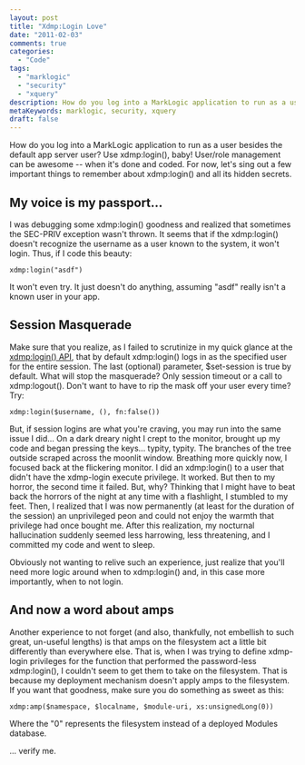 ```yaml
---
layout: post
title: "Xdmp:Login Love"
date: "2011-02-03"
comments: true
categories:
  - "Code"
tags:
  - "marklogic"
  - "security"
  - "xquery"
description: How do you log into a MarkLogic application to run as a user besides the default app server user?  Use xdmp:login(), baby!  User/role management can be awes
metaKeywords: marklogic, security, xquery
draft: false
---
```


How do you log into a MarkLogic application to run as a user besides the default app server user?  Use xdmp:login(), baby!  User/role management can be awesome -- when it's done and coded.  For now, let's sing out a few important things to remember about xdmp:login() and all its hidden secrets.

<!--more-->

My voice is my passport...
--------------------------

I was debugging some xdmp:login() goodness and realized that sometimes the SEC-PRIV exception wasn't thrown.  It seems that if the xdmp:login() doesn't recognize the username as a user known to the system, it won't login.  Thus, if I code this beauty:

```
xdmp:login("asdf")

```
It won't even try.  It just doesn't do anything, assuming "asdf" really isn't a known user in your app.

Session Masquerade
------------------

Make sure that you realize, as I failed to scrutinize in my quick glance at the [xdmp:login() API](http://developer.marklogic.com/pubs/4.2/apidocs/AppServerBuiltins.html#xdmp:login), that by default xdmp:login() logs in as the specified user for the entire session.  The last (optional) parameter, $set-session is true by default.  What will stop the masquerade?  Only session timeout or a call to xdmp:logout().  Don't want to have to rip the mask off your user every time?  Try:

```
xdmp:login($username, (), fn:false())
```

But, if session logins are what you're craving, you may run into the same issue I did... On a dark dreary night I crept to the monitor, brought up my code and began pressing the keys... typity, typity.  The branches of the tree outside scraped across the moonlit window.  Breathing more quickly now, I focused back at the flickering monitor.  I did an xdmp:login() to a user that didn't have the xdmp-login execute privilege.  It worked.  But then to my horror, the second time it failed.  But, why?  Thinking that I might have to beat back the horrors of the night at any time with a flashlight, I stumbled to my feet.  Then, I realized that I was now permanently (at least for the duration of the session) an unprivileged peon and could not enjoy the warmth that privilege had once bought me.  After this realization, my nocturnal hallucination suddenly seemed less harrowing, less threatening, and I committed my code and went to sleep.

Obviously not wanting to relive such an experience, just realize that you'll need more logic around when to xdmp:login() and, in this case more importantly, when to not login.

And now a word about amps
-------------------------

Another experience to not forget (and also, thankfully, not embellish to such great, un-useful lengths) is that amps on the filesystem act a little bit differently than everywhere else.  That is, when I was trying to define xdmp-login privileges for the function that performed the password-less xdmp:login(), I couldn't seem to get them to take on the filesystem.  That is because my deployment mechanism doesn't apply amps to the filesystem.  If you want that goodness, make sure you do something as sweet as this:

```
xdmp:amp($namespace, $localname, $module-uri, xs:unsignedLong(0))
```

Where the "0" represents the filesystem instead of a deployed Modules database.

... verify me.

  
